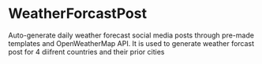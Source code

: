 # WeatherForcastPost
 Auto-generate daily weather forecast social media posts through pre-made templates and OpenWeatherMap API.
 It is used to generate weather forcast post for 4 diifrent countries and their prior cities

